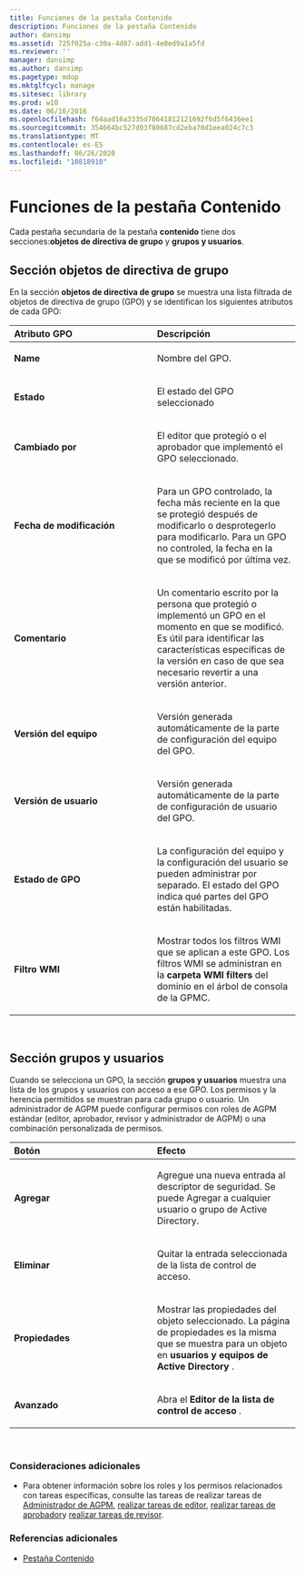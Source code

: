 ```yaml
---
title: Funciones de la pestaña Contenido
description: Funciones de la pestaña Contenido
author: dansimp
ms.assetid: 725f025a-c30a-4d07-add1-4e0ed9a1a5fd
ms.reviewer: ''
manager: dansimp
ms.author: dansimp
ms.pagetype: mdop
ms.mktglfcycl: manage
ms.sitesec: library
ms.prod: w10
ms.date: 06/16/2016
ms.openlocfilehash: f64aad16a3335d78641812121692f6d5f6436ee1
ms.sourcegitcommit: 354664bc527d93f80687cd2eba70d1eea024c7c3
ms.translationtype: MT
ms.contentlocale: es-ES
ms.lasthandoff: 06/26/2020
ms.locfileid: "10818910"
---
```

# Funciones de la pestaña Contenido


Cada pestaña secundaria de la pestaña **contenido** tiene dos secciones:**objetos de directiva de grupo** y **grupos y usuarios**.

## Sección objetos de directiva de grupo


En la sección **objetos de directiva de grupo** se muestra una lista filtrada de objetos de directiva de grupo (GPO) y se identifican los siguientes atributos de cada GPO:

<table>
<colgroup>
<col width="50%" />
<col width="50%" />
</colgroup>
<thead>
<tr class="header">
<th align="left">Atributo GPO</th>
<th align="left">Descripción</th>
</tr>
</thead>
<tbody>
<tr class="odd">
<td align="left"><p><strong>Name</strong></p></td>
<td align="left"><p>Nombre del GPO.</p></td>
</tr>
<tr class="even">
<td align="left"><p><strong>Estado</strong></p></td>
<td align="left"><p>El estado del GPO seleccionado</p></td>
</tr>
<tr class="odd">
<td align="left"><p><strong>Cambiado por</strong></p></td>
<td align="left"><p>El editor que protegió o el aprobador que implementó el GPO seleccionado.</p></td>
</tr>
<tr class="even">
<td align="left"><p><strong>Fecha de modificación</strong></p></td>
<td align="left"><p>Para un GPO controlado, la fecha más reciente en la que se protegió después de modificarlo o desprotegerlo para modificarlo. Para un GPO no controled, la fecha en la que se modificó por última vez.</p></td>
</tr>
<tr class="odd">
<td align="left"><p><strong>Comentario</strong></p></td>
<td align="left"><p>Un comentario escrito por la persona que protegió o implementó un GPO en el momento en que se modificó. Es útil para identificar las características específicas de la versión en caso de que sea necesario revertir a una versión anterior.</p></td>
</tr>
<tr class="even">
<td align="left"><p><strong>Versión del equipo</strong></p></td>
<td align="left"><p>Versión generada automáticamente de la parte de configuración del equipo del GPO.</p></td>
</tr>
<tr class="odd">
<td align="left"><p><strong>Versión de usuario</strong></p></td>
<td align="left"><p>Versión generada automáticamente de la parte de configuración de usuario del GPO.</p></td>
</tr>
<tr class="even">
<td align="left"><p><strong>Estado de GPO</strong></p></td>
<td align="left"><p>La configuración del equipo y la configuración del usuario se pueden administrar por separado. El estado del GPO indica qué partes del GPO están habilitadas.</p></td>
</tr>
<tr class="odd">
<td align="left"><p><strong>Filtro WMI</strong></p></td>
<td align="left"><p>Mostrar todos los filtros WMI que se aplican a este GPO. Los filtros WMI se administran en la <strong> carpeta WMI filters </strong> del dominio en el árbol de consola de la GPMC.</p></td>
</tr>
</tbody>
</table>

 

## Sección grupos y usuarios


Cuando se selecciona un GPO, la sección **grupos y usuarios** muestra una lista de los grupos y usuarios con acceso a ese GPO. Los permisos y la herencia permitidos se muestran para cada grupo o usuario. Un administrador de AGPM puede configurar permisos con roles de AGPM estándar (editor, aprobador, revisor y administrador de AGPM) o una combinación personalizada de permisos.

<table>
<colgroup>
<col width="50%" />
<col width="50%" />
</colgroup>
<thead>
<tr class="header">
<th align="left">Botón</th>
<th align="left">Efecto</th>
</tr>
</thead>
<tbody>
<tr class="odd">
<td align="left"><p><strong>Agregar</strong></p></td>
<td align="left"><p>Agregue una nueva entrada al descriptor de seguridad. Se puede Agregar a cualquier usuario o grupo de Active Directory.</p></td>
</tr>
<tr class="even">
<td align="left"><p><strong>Eliminar</strong></p></td>
<td align="left"><p>Quitar la entrada seleccionada de la lista de control de acceso.</p></td>
</tr>
<tr class="odd">
<td align="left"><p><strong>Propiedades</strong></p></td>
<td align="left"><p>Mostrar las propiedades del objeto seleccionado. La página de propiedades es la misma que se muestra para un objeto en <strong> usuarios y equipos de Active Directory </strong> .</p></td>
</tr>
<tr class="even">
<td align="left"><p><strong>Avanzado</strong></p></td>
<td align="left"><p>Abra el <strong> Editor de la lista de control de acceso </strong> .</p></td>
</tr>
</tbody>
</table>

 

### Consideraciones adicionales

-   Para obtener información sobre los roles y los permisos relacionados con tareas específicas, consulte las tareas de realizar tareas de [Administrador de AGPM](performing-agpm-administrator-tasks-agpm30ops.md), [realizar tareas de editor](performing-editor-tasks-agpm30ops.md), [realizar tareas de aprobador](performing-approver-tasks-agpm30ops.md)y [realizar tareas de revisor](performing-reviewer-tasks-agpm30ops.md).

### Referencias adicionales

-   [Pestaña Contenido](contents-tab-agpm30ops.md)

 

 





